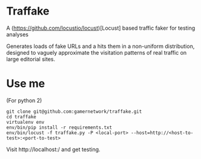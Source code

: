 # Traffake

A (https://github.com/locustio/locust)[Locust] based traffic faker for testing analyses

Generates loads of fake URLs and a hits them in a non-uniform distribution, designed
to vaguely approximate the visitation patterns of real traffic on large editorial sites.

# Use me

(For python 2)

```
git clone git@github.com:gamernetwork/traffake.git
cd traffake
virtualenv env
env/bin/pip install -r requirements.txt
env/bin/locust -f traffake.py -P <local-port> --host=http://<host-to-test>:<port-to-test>
```

Visit http://localhost:<localport>/ and get testing.



